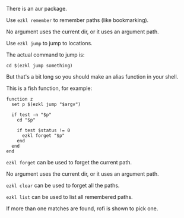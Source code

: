 There is an aur package.

Use `ezkl remember` to remember paths (like bookmarking).

No argument uses the current dir, or it uses an argument path.

Use `ezkl jump` to jump to locations.

The actual command to jump is:

`cd $(ezkl jump something)`

But that's a bit long so you should make an alias function in your shell.

This is a fish function, for example:

```
function z
  set p $(ezkl jump "$argv")

  if test -n "$p"
    cd "$p"

    if test $status != 0
      ezkl forget "$p"
    end
  end
end
```

`ezkl forget` can be used to forget the current path. 

No argument uses the current dir, or it uses an argument path.

`ezkl clear` can be used to forget all the paths.

`ezkl list` can be used to list all remembered paths.

If more than one matches are found, rofi is shown to pick one.
